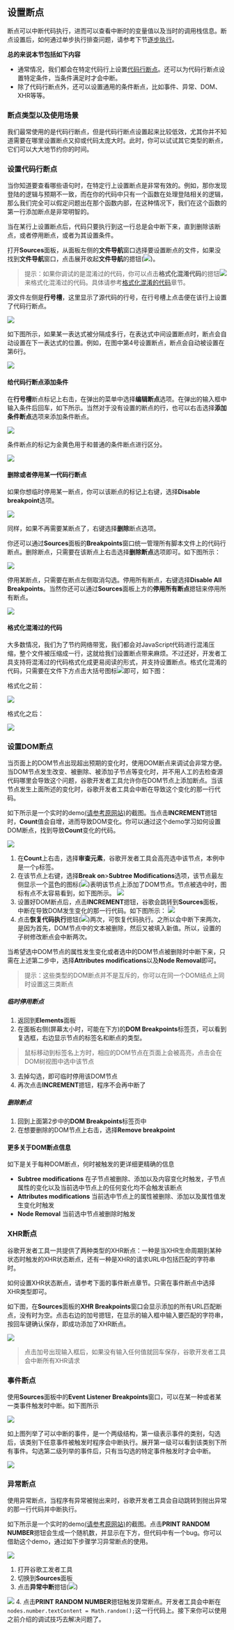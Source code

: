 ## 设置断点

断点可以中断代码执行，进而可以查看中断时的变量值以及当时的调用栈信息。断点设置后，如何通过单步执行排查问题，请参考下节[逐步执行](逐步执行.md)。

**总的来说本节包括如下内容**

* 通常情况，我们都会在特定代码行上设置[代码行断点](代码调试.md)。还可以为代码行断点设置特定条件，当条件满足时才会中断。
* 除了代码行断点外，还可以设置通用的条件断点，比如事件、异常、DOM、XHR等等。

### 断点类型以及使用场景

我们最常使用的是代码行断点，但是代码行断点设置起来比较低效，尤其你并不知道需要在哪里设置断点又抑或代码太庞大时。此时，你可以试试其它类型的断点，它们可以大大地节约你的时间。



### 设置代码行断点

当你知道要查看哪些语句时，在特定行上设置断点是非常有效的。例如，那你发现登陆的逻辑与预期不一致，而在你的代码中只有一个函数在处理登陆相关的逻辑，那么我们完全可以假定问题出在那个函数内部，在这种情况下，我们在这个函数的第一行添加断点是非常明智的。

当在某行上设置断点后，代码只要执行到这一行总是会中断下来，直到删除该断点，或者停用断点，或者为其设置条件。

打开**Sources**面板，从面板左侧的**文件导航**窗口选择要设置断点的文件，如果没找到**文件导航**窗口，点击展开收起**文件导航**的摁钮(![](https://developers.google.cn/web/tools/chrome-devtools/javascript/imgs/file-navigator.png))。

 > 提示：如果你调试的是混淆过的代码，你可以点击**格式化混淆代码**的摁钮![](https://developers.google.cn/web/tools/chrome-devtools/javascript/imgs/pretty-print.png)来格式化混淆过的代码。具体请参考[格式化混淆的代码](格式化混淆的代码.md)章节。
 
源文件左侧是**行号槽**，这里显示了源代码的行号，在行号槽上点击便在该行上设置了代码行断点。

  ![](https://developers.google.cn/web/tools/chrome-devtools/javascript/imgs/line-number-breakpoint.png)
  
如下图所示，如果某一表达式被分隔成多行，在表达式中间设置断点时，断点会自动设置在下一表达式的位置。例如，在图中第4号设置断点，断点会自动被设置在第6行。

![](https://developers.google.cn/web/tools/chrome-devtools/javascript/imgs/mid-expression-breakpoint.png)

#### 给代码行断点添加条件

在**行号槽**断点标记上右击，在弹出的菜单中选择**编辑断点**选项。在弹出的输入框中输入条件后回车，如下所示。当然对于没有设置的断点的行，也可以右击选择**添加条件断点**选项来添加条件断点。

![](https://developers.google.cn/web/tools/chrome-devtools/javascript/imgs/adding-condition.png)

条件断点的标记为金黄色用于和普通的条件断点进行区分。

![](https://developers.google.cn/web/tools/chrome-devtools/javascript/imgs/conditional-breakpoint.png)

#### 删除或者停用某一代码行断点

如果你想临时停用某一断点，你可以该断点的标记上右键，选择**Disable breakpoint**选项。

![](https://developers.google.cn/web/tools/chrome-devtools/javascript/imgs/disable-breakpoint.png)

同样，如果不再需要某断点了，右键选择**删除**断点选项。

你还可以通过**Sources**面板的**Breakpoints**窗口统一管理所有脚本文件上的代码行断点。删除断点，只需要在该断点上右击选择**删除断点**选项即可。如下图所示：

![](https://developers.google.cn/web/tools/chrome-devtools/javascript/imgs/breakpoints-pane.png)

停用某断点，只需要在断点左侧取消勾选。停用所有断点，右键选择**Disable All Breakpoints**。当然你还可以通过**Sources**面板上方的**停用所有断点**摁钮来停用所有断点。

![](http://p1.bpimg.com/582863/c0d3b6993dd69d49.png)

#### 格式化混淆过的代码

大多数情况，我们为了节约网络带宽，我们都会对JavaScript代码进行混淆压缩，整个文件被压缩成一行，这就给我们设置断点带来麻烦。不过还好，开发者工具支持将混淆过的代码格式化成更易阅读的形式，并支持设置断点。格式化混淆的代码，只需要在文件下方点击大括号图标![](https://developers.google.cn/web/tools/chrome-devtools/javascript/imgs/prettyprint-icon.png)即可，如下图：

格式化之前：

![](https://developers.google.cn/web/tools/chrome-devtools/javascript/imgs/pretty-print-off.jpg)

格式化之后：

![](https://developers.google.cn/web/tools/chrome-devtools/javascript/imgs/pretty-print-on.jpg)


### 设置DOM断点

当页面上的DOM节点出现超出预期的变化时，使用DOM断点来调试会非常方便。当DOM节点发生改变、被删除、被添加子节点等变化时，并不用人工的去检查源代码哪里会导致这个问题，谷歌开发者工具允许你在DOM节点上添加断点。当该节点发生上面所述的变化时，谷歌开发者工具会中断在导致这个变化的那一行代码。

如下所示是一个实时的demo[(请参考原网站)](https://developers.google.cn/web/tools/chrome-devtools/javascript/add-breakpoints)的截图。当点击**INCREMENT**摁钮时，**Count**值会自增，进而导致DOM变化。你可以通过这个demo学习如何设置DOM断点，找到导致**Count**变化的代码。

![](http://i1.piimg.com/582863/3562da161adb646d.png)

1. 在**Count**上右击，选择**审查元素**，谷歌开发者工具会高亮选中该节点，本例中是一个`p`标签。
2. 在该节点上右键，选择**Break on**>**Subtree Modifications**选项，该节点最左侧显示一个蓝色的图标(![](https://developers.google.cn/web/tools/chrome-devtools/javascript/imgs/dom-breakpoint-icon.png))表明该节点上添加了DOM节点。节点被选中时，图标有点不太容易看到，如下图所示。
![](http://p1.bpimg.com/582863/bfdc4964e539692a.png)
3. 设置好DOM断点后，点击**INCREMENT**摁钮，谷歌会跳转到**Sources**面板，中断在导致DOM发生变化的那一行代码。如下图所示：
![](http://i1.piimg.com/582863/da71623f745e902f.png)
4. 点击**恢复代码执行**摁钮(![](https://developers.google.cn/web/tools/chrome-devtools/images/resume-script-execution.png))两次，可恢复代码执行。之所以会中断下来两次，是因为首先，DOM节点中的文本被删除，然后又被填入新值。所以，设置的子树修改断点会中断两次。

当希望选中DOM节点的属性发生变化或者选中的DOM节点被删除时中断下来，只需在上述第二步中，选择**Attributes modifications**以及**Node Removal**即可。

> 提示：这些类型的DOM断点并不是互斥的，你可以在同一个DOM结点上同时设置这三类断点

##### 临时停用断点

1. 返回到**Elements**面板
2. 在面板右侧(屏幕太小时，可能在下方)的**DOM Breakpoints**标签页，可以看到复选框，右边显示节点的标签名和断点的类型。
> 鼠标移动到标签名上方时，相应的DOM节点在页面上会被高亮，点击会在DOM树视图中选中该节点
3. 去掉勾选，即可临时停用该DOM节点
4. 再次点击**INCREMENT**摁钮，程序不会再中断了

##### 删除断点

1. 回到上面第2步中的**DOM Breakpoints**标签页中
2. 在想要删除的DOM节点上右击，选择**Remove breakpoint**

#### 更多关于DOM断点信息

如下是关于每种DOM断点，何时被触发的更详细更精确的信息

* **Subtree modifications** 在子节点被删除、添加以及内容变化时触发，子节点属性的变化以及当前选中节点上的任何变化均不会触发该断点
* **Attributes modifications** 当前选中节点上的属性被删除、添加以及属性值发生变化时触发
* **Node Removal** 当前选中节点被删除时触发

### XHR断点

谷歌开发者工具一共提供了两种类型的XHR断点：一种是当XHR生命周期到某种状态时触发的XHR状态断点，还有一种是XHR的请求URL中包括匹配的字符串时。

如何设置XHR状态断点，请参考下面的事件断点章节。只需在事件断点中选择XHR类型即可。

如下图，在**Sources**面板的**XHR Breakpoints**窗口会显示添加的所有URL匹配断点，没有时为空。点击右边的加号摁钮，在显示的输入框中输入要匹配的字符串，按回车键确认保存，即成功添加了XHR断点。

![](https://developers.google.cn/web/tools/chrome-devtools/javascript/imgs/xhr-breakpoints-pane.png)

> 点击加号出现输入框后，如果没有输入任何值就回车保存，谷歌开发者工具会中断所有XHR请求

### 事件断点

使用**Sources**面板中的**Event Listener Breakpoints**窗口，可以在某一种或者某一类事件触发时中断。如下图所示

![](https://developers.google.cn/web/tools/chrome-devtools/javascript/imgs/event-listener-breakpoints-pane.png)

如上图列举了可以中断的事件，是一个两级结构，第一级表示事件的类别，勾选后，该类别下任意事件被触发时程序会中断执行。展开第一级可以看到该类别下所有事件。勾选第二级列举的事件后，只有当勾选的特定事件触发时才会中断。

![](https://developers.google.cn/web/tools/chrome-devtools/javascript/imgs/expanded-event-listener-breakpoints-pane.png)

### 异常断点

使用异常断点，当程序有异常被抛出来时，谷歌开发者工具会自动跳转到抛出异常的那一行代码并中断执行。

如下所示是一个实时的demo[(请参考原网站)](https://developers.google.cn/web/tools/chrome-devtools/javascript/add-breakpoints)的截图。点击**PRINT RANDOM NUMBER**摁钮会生成一个随机数，并显示在下方，但代码中有一个bug。你可以借助这个demo，通过如下步骤学习异常断点的使用。

![](http://i1.piimg.com/582863/b9f18b660e790cb3.png)

1. 打开谷歌工发者工具
2. 切换到**Sources**面板
3. 点击**异常中断**摁钮(![](https://developers.google.cn/web/tools/chrome-devtools/images/pause-on-exception.png))
      
 ![](http://i1.piimg.com/582863/775cfbf8dba99e93.png)
4. 点击**PRINT RANDOM NUMBER**摁钮触发异常断点。开发者工具会中断在`nodes.number.textContent = Math.random();`这一行代码上。接下来你可以使用之前介绍的调试技巧去解决问题了。